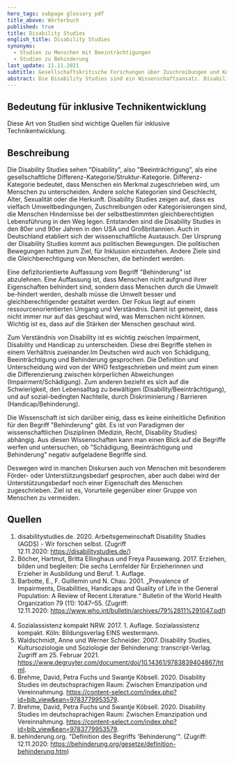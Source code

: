 ```yaml
---
hero_tags: subpage glossary pdf
title_above: Wörterbuch
published: true
title: Disability Studies
english_title: Disability Studies
synonyms:
  - Studien zu Menschen mit Beeinträchtigungen
  - Studien zu Behinderung
last_update: 11.11.2021
subtitle: Gesellschaftskritische Forschungen über Zuschreibungen und Konsequenzen von Behinderung.
abstract: Die Disability Studies sind ein Wissenschaftsansatz. Disability Studies untersuchen die Gesellschaft kritisch. Sie berücksichtigen die Erfahrungen von Menschen, die beeinträchtigt sind oder behindert werden. Disability Studies gucken zum Beispiel auf Bildung, Medizin oder Gesetze und untersuchen dort die Sicht auf Können und Nicht-Können. 
---
```


## Bedeutung für inklusive Technikentwicklung

Diese Art von Studien sind wichtige Quellen für inklusive Technikentwicklung.

## Beschreibung

Die Disability Studies sehen "Disability", also "Beeinträchtigung", als eine gesellschaftliche Differenz-Kategorie/Struktur-Kategorie. Differenz-Kategorie bedeutet, dass Menschen ein Merkmal zugeschrieben wird, um Menschen zu unterscheiden. Andere solche Kategorien sind Geschlecht, Alter, Sexualität oder die Herkunft. Disability Studies zeigen auf, dass es vielfach Umweltbedingungen, Zuschreibungen oder Kategorisierungen sind, die Menschen Hindernisse bei der selbstbestimmten gleichberechtigten Lebensführung in den Weg legen. Entstanden sind die Disability Studies in den 80er und 90er Jahren in den USA und Großbritannien. Auch in Deutschland etabliert sich der wissenschaftliche Austausch. Der Ursprung der Disability Studies kommt aus politischen Bewegungen. Die politischen Bewegungen hatten zum Ziel, für Inklusion einzustehen. Andere Ziele sind die Gleichberechtigung von Menschen, die behindert werden.


Eine defizitorientierte Auffassung vom Begriff "Behinderung" ist abzulehnen. Eine Auffassung ist, dass Menschen nicht aufgrund ihrer Eigenschaften behindert sind, sondern dass Menschen durch die Umwelt be-hindert werden, deshalb müsse die Umwelt besser und gleichberechtigender gestaltet werden. Der Fokus liegt auf einem ressourcenorientierten Umgang und Verständnis. Damit ist gemeint, dass nicht immer nur auf das geschaut wird, was Menschen nicht können. Wichtig ist es, dass auf die Stärken der Menschen geschaut wird.

Zum Verständnis von Disability ist es wichtig zwischen Impairment, Disability und Handicap zu unterscheiden. Diese drei Begriffe stehen in einem Verhältnis zueinander.Im Deutschen wird auch von Schädigung, Beeinträchtigung und Behinderung gesprochen. Die Definition und Unterscheidung wird von der WHO festgeschrieben und meint zum einen die Differenzierung zwischen körperlichen Abweichungen (Impairment/Schädigung). Zum anderen bezieht es sich auf die Schwierigkeit, den Lebensalltag zu bewältigen (Disability/Beeinträchtigung), und auf sozial-bedingten Nachteile, durch Diskriminierung / Barrieren (Handicap/Behinderung). 

 
Die Wissenschaft ist sich darüber einig, dass es keine einheitliche Definition für den Begriff "Behinderung" gibt. Es ist von Paradigmen der wissenschaftlichen Disziplinen (Medizin, Recht, Disability Studies) abhängig. Aus diesen Wissenschaften kann man einen Blick auf die Begriffe werfen und untersuchen, ob "Schädigung, Beeinträchtigung und Behinderung" negativ aufgeladene Begriffe sind.

Deswegen wird in manchen Diskursen auch von Menschen mit besonderem Förder- oder Unterstützungsbedarf gesprochen, aber auch dabei wird der Unterstützungsbedarf noch einer Eigenschaft des Menschen zugeschrieben. Ziel ist es, Vorurteile gegenüber einer Gruppe von Menschen zu vermeiden. 

## Quellen

1. disabilitystudies.de. 2020. Arbeitsgemeinschaft Disability Studies (AGDS) - Wir forschen selbst. (Zugriff 12.11.2020: https://disabilitystudies.de/) 
2. Böcher, Hartmut, Britta Ellinghaus und Freya Pausewang. 2017. Erziehen, bilden und begleiten: Die sechs Lernfelder für Erzieherinnen und Erzieher in Ausbildung und Beruf. 1. Auflage.
3. Barbotte, E., F. Guillemin und N. Chau. 2001. „Prevalence of Impairments, Disabilities, Handicaps and Quality of Life in the General Population: A Review of Recent Literature.“ Bulletin of the World Health Organization 79 (11): 1047–55. (Zugriff: 12.11.2020: https://www.who.int/bulletin/archives/79%2811%291047.pdf) 
4. Sozialassistenz kompakt NRW. 2017. 1. Auflage. Sozialassistenz kompakt. Köln: Bildungsverlag EINS westermann.
5. Waldschmidt, Anne und Werner Schneider. 2007. Disability Studies, Kultursoziologie und Soziologie der Behinderung: transcript-Verlag. Zugriff am 25. Februar 2021. https://www.degruyter.com/document/doi/10.14361/9783839404867/html.
6. Brehme, David, Petra Fuchs und Swantje Köbsell. 2020. Disability Studies im deutschsprachigen Raum: Zwischen Emanzipation und Vereinnahmung. https://content-select.com/index.php?id=bib_view&ean=9783779953579.
7. Brehme, David, Petra Fuchs und Swantje Köbsell. 2020. Disability Studies im deutschsprachigen Raum: Zwischen Emanzipation und Vereinnahmung. https://content-select.com/index.php?id=bib_view&ean=9783779953579.
8. behinderung.org. "Definition des Begriffs 'Behinderung'". (Zugriff: 12.11.2020: https://behinderung.org/gesetze/definition-behinderung.htm) 
